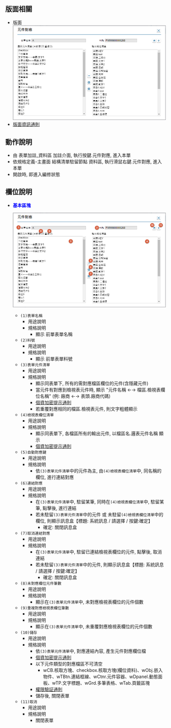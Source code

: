 ## <div id="layout">版面相關</div>
* 版面</br>
    ![pic][image_FAConnect]
* [版面資訊通則][link_ruleother1]
		
## <div id="form-action">動作說明</div>
* 由 表單加註_資料區 加註介面, 執行按鍵.元件對應, 進入本單
* 依規格定義-主畫面 結構清單駐留節點 資料區, 執行滑鼠右鍵.元件對應, 進入本單
* 開啟時, 即進入編修狀態

## <div id="object-desc">欄位說明</div>
* <p id="fieldbreak1" style="color:blue;font-weight:bold">基本區塊</p>

    ![pic][image_fieldbreak1]
    * `(1)表單名稱`
        * 用途說明
        * 規格說明
            * 顯示 前單表單名稱
    * `(2)料號`
        * 用途說明
        * 規格說明
            * 顯示 前單表單料號
    * `(3)表單元件清單`
        * 用途說明
        * 規格說明
            * 顯示同表單下, 所有的需對應檔區欄位的元件(含隱藏元件)
            * 當元件有對應到檢視表元件時, 顯示 "元件名稱 ←→ 檔區.檢視表欄位名稱" (例: 廠商 ←→ 表頭.廠商代碼)
            * [個資加密提示通則][link_ruleother11]
            * 若重覆對應相同的檔區.檢視表元件, 則文字粗體顯示
    * `(4)檢視表欄位清單`
        * 用途說明
        * 規格說明
            * 顯示同表單下, 各檔區所有的輸出元件, 以檔區名.邏表元件名稱 顯示
            * [個資加密提示通則][link_ruleother11]
    * `(5)自動對應鍵`
        * 用途說明
        * 規格說明
            * 依`(3)表單元件清單`中的元件為主, 由`(4)檢視表欄位清單`中, 同名稱的欄位, 進行連結對應
    * `(6)連結對應`
        * 用途說明
        * 規格說明
            * 在`(3)表單元件清單`中, 駐留某筆, 同時在`(4)檢視表欄位清單`中, 駐留某筆, 點擊後, 進行連結
            * 若未駐留`(3)表單元件清單`中的元件 或 未駐留`(4)檢視表欄位清單`中的欄位, 則顯示訊息盒【標題: 系統訊息 / 請選擇 / 按鍵:確定】
                * 確定: 關閉訊息盒
    * `(7)取消連結對應`
        * 用途說明
        * 規格說明
            * 在`(3)表單元件清單`中, 駐留已連結檢視表欄位的元件, 點擊後, 取消連結
            * 若未駐留`(3)表單元件清單`中的元件, 則顯示訊息盒【標題: 系統訊息 / 請選擇 / 按鍵:確定】
                * 確定: 關閉訊息盒
    * `(8)未對應欄位元件筆數`
        * 用途說明
        * 規格說明
            * 顯示在`(3)表單元件清單`中, 未對應檢視表欄位的元件個數
    * `(9)重複對應檢視表欄位筆數`
        * 用途說明
        * 規格說明
            * 顯示在`(3)表單元件清單`中, 未重覆對應檢視表欄位的元件個數
    * `(10)儲存`
        * 用途說明
        * 規格說明
            * 依`(3)表單元件清單`中, 對應連結內容, 產生元件對應欄位檔
            * [個資加密提示通則][link_ruleother11]
            * 以下元件類型的對應檔區不可清空
                * wCB.核取方塊、checkbox.核取方塊(欄位資料)、wObj.嵌入物件、wTBtn.連結框線、wCtnr.元件容器、wDpanel.動態面板、wTP.文字標題、wGrd.多筆表格、wTab.頁籤區塊
            * [權限驗証通則][link_ruleother6]
            * 儲存後, 關閉表單
    * `(11)取消`
        * 用途說明
        * 規格說明
            * 關閉表單

<!-- 圖片 -->
[image_FAConnect]:attachment/FAConnect.png
[image_fieldbreak1]:attachment/FAConnect_block1.png

<!-- 超連結 -->
[link_ruleother1]:../RulesOther/README#ruleother1 "共用通則_其它/版面資訊通則"
[link_ruleother6]:../RulesOther/README#ruleother6 "共用通則_其它/權限驗証通則"
[link_ruleother11]:../RulesOther/README#ruleother11 "共用通則_其它/個資加密提示通則"